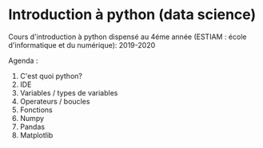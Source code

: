 

# Introduction à python (data science)

Cours d'introduction à python dispensé au 4éme année (ESTIAM : école d'informatique et du numérique): 2019-2020

Agenda :

1) C'est quoi python?
2) IDE
3) Variables / types de variables
4) Operateurs / boucles
5) Fonctions
6) Numpy
7) Pandas
8) Matplotlib

